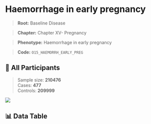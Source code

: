 # Haemorrhage in early pregnancy

> **Root:** Baseline Disease  

> **Chapter:** Chapter XV- Pregnancy  

> **Phenotype:** Haemorrhage in early pregnancy  

> **Code:** `O15_HAEMORRH_EARLY_PREG`

## 🧪 All Participants  
> Sample size: **210476**  
> Cases: **477**  
> Controls: **209999**
<img src="/Sensitive/Figures/ALL/Baseline/O15_HAEMORRH_EARLY_PREG.png"/>

## 📊 Data Table
<CsvTableMRF src="/Sensitive/Data/ALL/Baseline/LG_O15_HAEMORRH_EARLY_PREG.csv"/>

